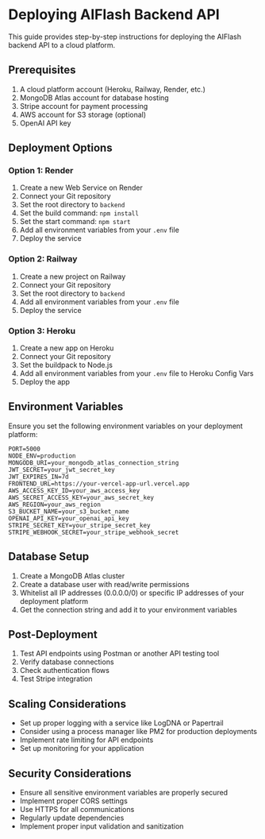 # Deploying AIFlash Backend API

This guide provides step-by-step instructions for deploying the AIFlash backend API to a cloud platform.

## Prerequisites

1. A cloud platform account (Heroku, Railway, Render, etc.)
2. MongoDB Atlas account for database hosting
3. Stripe account for payment processing
4. AWS account for S3 storage (optional)
5. OpenAI API key

## Deployment Options

### Option 1: Render

1. Create a new Web Service on Render
2. Connect your Git repository
3. Set the root directory to `backend`
4. Set the build command: `npm install`
5. Set the start command: `npm start`
6. Add all environment variables from your `.env` file
7. Deploy the service

### Option 2: Railway

1. Create a new project on Railway
2. Connect your Git repository
3. Set the root directory to `backend`
4. Add all environment variables from your `.env` file
5. Deploy the service

### Option 3: Heroku

1. Create a new app on Heroku
2. Connect your Git repository
3. Set the buildpack to Node.js
4. Add all environment variables from your `.env` file to Heroku Config Vars
5. Deploy the app

## Environment Variables

Ensure you set the following environment variables on your deployment platform:

```
PORT=5000
NODE_ENV=production
MONGODB_URI=your_mongodb_atlas_connection_string
JWT_SECRET=your_jwt_secret_key
JWT_EXPIRES_IN=7d
FRONTEND_URL=https://your-vercel-app-url.vercel.app
AWS_ACCESS_KEY_ID=your_aws_access_key
AWS_SECRET_ACCESS_KEY=your_aws_secret_key
AWS_REGION=your_aws_region
S3_BUCKET_NAME=your_s3_bucket_name
OPENAI_API_KEY=your_openai_api_key
STRIPE_SECRET_KEY=your_stripe_secret_key
STRIPE_WEBHOOK_SECRET=your_stripe_webhook_secret
```

## Database Setup

1. Create a MongoDB Atlas cluster
2. Create a database user with read/write permissions
3. Whitelist all IP addresses (0.0.0.0/0) or specific IP addresses of your deployment platform
4. Get the connection string and add it to your environment variables

## Post-Deployment

1. Test API endpoints using Postman or another API testing tool
2. Verify database connections
3. Check authentication flows
4. Test Stripe integration

## Scaling Considerations

- Set up proper logging with a service like LogDNA or Papertrail
- Consider using a process manager like PM2 for production deployments
- Implement rate limiting for API endpoints
- Set up monitoring for your application

## Security Considerations

- Ensure all sensitive environment variables are properly secured
- Implement proper CORS settings
- Use HTTPS for all communications
- Regularly update dependencies
- Implement proper input validation and sanitization 